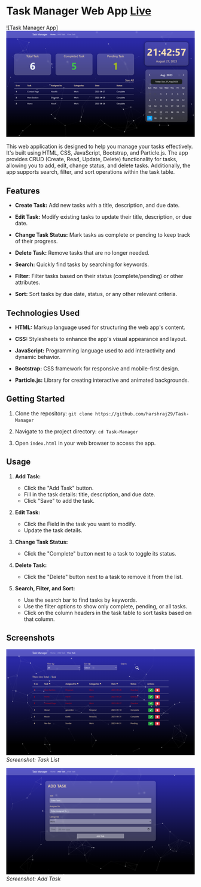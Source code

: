 # Task Manager Web App <a href="https://harshraj29.github.io/Task-Manager/">Live</a>

![Task Manager App]
<img src="https://raw.githubusercontent.com/harshraj29/Task-Manager/main/Assets/Images/Home.png?token=GHSAT0AAAAAACEBBQND4HABJ4K22BGYBQ3KZHLSWFQ"></img>

This web application is designed to help you manage your tasks effectively. It's built using HTML, CSS, JavaScript, Bootstrap, and Particle.js. The app provides CRUD (Create, Read, Update, Delete) functionality for tasks, allowing you to add, edit, change status, and delete tasks. Additionally, the app supports search, filter, and sort operations within the task table.

## Features

- **Create Task:** Add new tasks with a title, description, and due date.

- **Edit Task:** Modify existing tasks to update their title, description, or due date.

- **Change Task Status:** Mark tasks as complete or pending to keep track of their progress.

- **Delete Task:** Remove tasks that are no longer needed.

- **Search:** Quickly find tasks by searching for keywords.

- **Filter:** Filter tasks based on their status (complete/pending) or other attributes.

- **Sort:** Sort tasks by due date, status, or any other relevant criteria.

## Technologies Used

- **HTML:** Markup language used for structuring the web app's content.

- **CSS:** Stylesheets to enhance the app's visual appearance and layout.

- **JavaScript:** Programming language used to add interactivity and dynamic behavior.

- **Bootstrap:** CSS framework for responsive and mobile-first design.

- **Particle.js:** Library for creating interactive and animated backgrounds.

## Getting Started

1. Clone the repository: `git clone https://github.com/harshraj29/Task-Manager`
2. Navigate to the project directory: `cd Task-Manager`

3. Open `index.html` in your web browser to access the app.

## Usage

1. **Add Task:**
   - Click the "Add Task" button.
   - Fill in the task details: title, description, and due date.
   - Click "Save" to add the task.

2. **Edit Task:**
   - Click the  Field in the task you want to modify.
   - Update the task details.

3. **Change Task Status:**
   - Click the "Complete" button next to a task to toggle its status.

4. **Delete Task:**
   - Click the "Delete" button next to a task to remove it from the list.

5. **Search, Filter, and Sort:**
   - Use the search bar to find tasks by keywords.
   - Use the filter options to show only complete, pending, or all tasks.
   - Click on the column headers in the task table to sort tasks based on that column.

## Screenshots

<img src="https://raw.githubusercontent.com/harshraj29/Task-Manager/main/Assets/Images/view-task.png?token=GHSAT0AAAAAACEBBQNCD65OZI5TYIYWY7BGZHLSZGQ"></img>
*Screenshot: Task List*

<img src="https://raw.githubusercontent.com/harshraj29/Task-Manager/main/Assets/Images/add-task.png?token=GHSAT0AAAAAACEBBQNCX6XWAN6IBMIKQJZ6ZHLSYEA"></img>
*Screenshot: Add Task*

